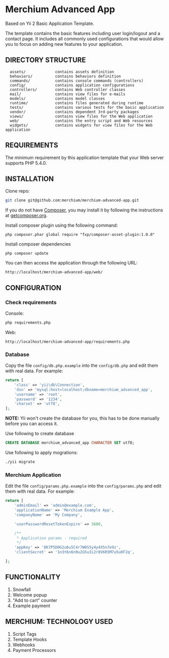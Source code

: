 Merchium Advanced App
=====================

Based on Yii 2 Basic Application Template.

The template contains the basic features including user login/logout and a contact page.
It includes all commonly used configurations that would allow you to focus on adding new
features to your application.


DIRECTORY STRUCTURE
-------------------

      assets/             contains assets definition
      behaviors/          contains behaviors definition
      commands/           contains console commands (controllers)
      config/             contains application configurations
      controllers/        contains Web controller classes
      mail/               contains view files for e-mails
      models/             contains model classes
      runtime/            contains files generated during runtime
      tests/              contains various tests for the basic application
      vendor/             contains dependent 3rd-party packages
      views/              contains view files for the Web application
      web/                contains the entry script and Web resources
      widgets/            contains widgets for view files for the Web application



REQUIREMENTS
------------

The minimum requirement by this application template that your Web server supports PHP 5.4.0.


INSTALLATION
------------

Clone repo:

```bash
git clone git@github.com:merchium/merchium-advanced-app.git
```

If you do not have [Composer](http://getcomposer.org/), you may install it by following the instructions
at [getcomposer.org](http://getcomposer.org/doc/00-intro.md#installation-nix).

Install composer plugin using the following command:

~~~
php composer.phar global require "fxp/composer-asset-plugin:1.0.0"
~~~

Install composer dependencies

~~~
php composer update
~~~

You can then access the application through the following URL:

~~~
http://localhost/merchium-advanced-app/web/
~~~


CONFIGURATION
-------------

### Check requirements

Console:
```bash
php requirements.php
```

Web:
~~~
http://localhost/merchium-advanced-app/requirements.php
~~~

### Database

Copy the file `config/db.php.example` into the `config/db.php` and edit them with real data. For example:

```php
return [
    'class' => 'yii\db\Connection',
    'dsn' => 'mysql:host=localhost;dbname=merchium_advanced_app',
    'username' => 'root',
    'password' => '1234',
    'charset' => 'utf8',
];
```

**NOTE:** Yii won't create the database for you, this has to be done manually before you can access it.

Use following to create database

```sql
CREATE DATABASE merchium_advanced_app CHARACTER SET utf8;
```

Use following to apply mogrations:

```bash
./yii migrate
```

### Merchium Application

Edit the file `config/params.php.example` into the `config/params.php` and edit them with real data. For example:

```php
return [
    'adminEmail' => 'admin@example.com',
    'applicationName' => 'Merchium Example App',
    'companyName' => 'My Company',

    'userPasswordResetTokenExpire' => 3600,

    /**
     * Application params - required
     */
    'appKey' => '8K7P5D0G2u6u5C4r7W0S5y4y4X5n7e9z',
    'clientSecret' => '1n3t6n6n9u2G5u3i2r8V6R5M7u5u0F2q',

];
```


FUNCTIONALITY
-------------

1. Snowfall
2. Welcome popup
3. "Add to cart" counter
4. Example payment


MERCHIUM: TECHNOLOGY USED
-------------------------

1. Script Tags
2. Template Hooks
3. Webhooks
4. Payment Processors

